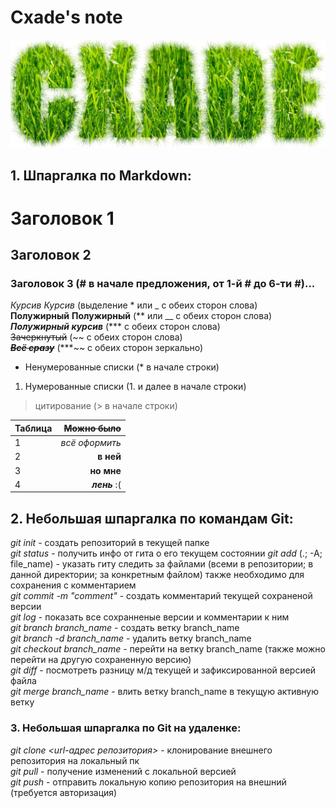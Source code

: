 # Cxade's note  
![Nickname](Nickname.jpg)  

## **1. Шпаргалка по Markdown:**
# Заголовок 1   
## Заголовок 2  
### Заголовок 3 (# в начале предложения, от 1-й # до 6-ти #)...  
*Курсив*  _Курсив_ (выделение * или _ с обеих сторон слова)  
**Полужирный**  __Полужирный__ (** или __ с обеих сторон слова)  
***Полужирный курсив***  (*** с обеих сторон слова)  
~~Зачеркнутый~~  (~~ с обеих сторон слова)  
***~~Всё сразу~~***  (***~~ с обеих сторон зеркально)
* Ненумерованные списки  (* в начале строки)
1. Нумерованные списки  (1. и далее в начале строки)  
> цитирование (> в начале строки)
<!--- Комментарий (невидим для читателя) ---> 

| Таблица              | ~~Можно было~~                 
| :------------------- | -------------------: 
| 1                    | *всё оформить*
| 2                    | __в ней__               
| 3                    | **но мне**                  
| 4                    | ***лень*** :(                  

## **2. Небольшая шпаргалка по командам Git:**  
*git init* - создать репозиторий в текущей папке  
*git status* - получить инфо от гита о его текущем состоянии
*git add* (.; -A; file_name) - указать гиту следить за файлами (всеми в репозитории; в данной директории; за конкретным файлом) также необходимо для сохранения с комментарием  
*git commit -m "comment"* - создать комментарий текущей сохраненой версии  
*git log* - показать все сохранненые версии и комментарии к ним  
*git branch branch_name* - создать ветку branch_name  
*git branch -d branch_name* - удалить ветку branch_name  
*git checkout branch_name* - перейти на ветку branch_name (также можно перейти на другую сохраненную версию)  
*git diff* - посмотреть разницу м/д текущей и зафиксированной версией файла  
*git merge branch_name* - влить ветку branch_name в текущую активную ветку  

### **3. Небольшая шпаргалка по Git на удаленке:**  
*git clone <url-адрес репозитория>* - клонирование внешнего репозитория на локальный пк  
*git pull* - получение изменений с локальной версией  
*git push* - отправить локальную копию репозитория на внешний (требуется авторизация)  